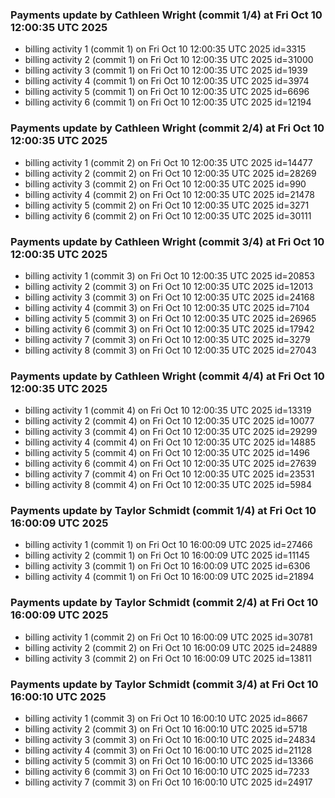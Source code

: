 
### Payments update by Cathleen Wright (commit 1/4) at Fri Oct 10 12:00:35 UTC 2025
- billing activity 1 (commit 1) on Fri Oct 10 12:00:35 UTC 2025 id=3315
- billing activity 2 (commit 1) on Fri Oct 10 12:00:35 UTC 2025 id=31000
- billing activity 3 (commit 1) on Fri Oct 10 12:00:35 UTC 2025 id=1939
- billing activity 4 (commit 1) on Fri Oct 10 12:00:35 UTC 2025 id=3974
- billing activity 5 (commit 1) on Fri Oct 10 12:00:35 UTC 2025 id=6696
- billing activity 6 (commit 1) on Fri Oct 10 12:00:35 UTC 2025 id=12194

### Payments update by Cathleen Wright (commit 2/4) at Fri Oct 10 12:00:35 UTC 2025
- billing activity 1 (commit 2) on Fri Oct 10 12:00:35 UTC 2025 id=14477
- billing activity 2 (commit 2) on Fri Oct 10 12:00:35 UTC 2025 id=28269
- billing activity 3 (commit 2) on Fri Oct 10 12:00:35 UTC 2025 id=990
- billing activity 4 (commit 2) on Fri Oct 10 12:00:35 UTC 2025 id=21478
- billing activity 5 (commit 2) on Fri Oct 10 12:00:35 UTC 2025 id=3271
- billing activity 6 (commit 2) on Fri Oct 10 12:00:35 UTC 2025 id=30111

### Payments update by Cathleen Wright (commit 3/4) at Fri Oct 10 12:00:35 UTC 2025
- billing activity 1 (commit 3) on Fri Oct 10 12:00:35 UTC 2025 id=20853
- billing activity 2 (commit 3) on Fri Oct 10 12:00:35 UTC 2025 id=12013
- billing activity 3 (commit 3) on Fri Oct 10 12:00:35 UTC 2025 id=24168
- billing activity 4 (commit 3) on Fri Oct 10 12:00:35 UTC 2025 id=7104
- billing activity 5 (commit 3) on Fri Oct 10 12:00:35 UTC 2025 id=26965
- billing activity 6 (commit 3) on Fri Oct 10 12:00:35 UTC 2025 id=17942
- billing activity 7 (commit 3) on Fri Oct 10 12:00:35 UTC 2025 id=3279
- billing activity 8 (commit 3) on Fri Oct 10 12:00:35 UTC 2025 id=27043

### Payments update by Cathleen Wright (commit 4/4) at Fri Oct 10 12:00:35 UTC 2025
- billing activity 1 (commit 4) on Fri Oct 10 12:00:35 UTC 2025 id=13319
- billing activity 2 (commit 4) on Fri Oct 10 12:00:35 UTC 2025 id=10077
- billing activity 3 (commit 4) on Fri Oct 10 12:00:35 UTC 2025 id=29299
- billing activity 4 (commit 4) on Fri Oct 10 12:00:35 UTC 2025 id=14885
- billing activity 5 (commit 4) on Fri Oct 10 12:00:35 UTC 2025 id=1496
- billing activity 6 (commit 4) on Fri Oct 10 12:00:35 UTC 2025 id=27639
- billing activity 7 (commit 4) on Fri Oct 10 12:00:35 UTC 2025 id=23531
- billing activity 8 (commit 4) on Fri Oct 10 12:00:35 UTC 2025 id=5984

### Payments update by Taylor Schmidt (commit 1/4) at Fri Oct 10 16:00:09 UTC 2025
- billing activity 1 (commit 1) on Fri Oct 10 16:00:09 UTC 2025 id=27466
- billing activity 2 (commit 1) on Fri Oct 10 16:00:09 UTC 2025 id=11145
- billing activity 3 (commit 1) on Fri Oct 10 16:00:09 UTC 2025 id=6306
- billing activity 4 (commit 1) on Fri Oct 10 16:00:09 UTC 2025 id=21894

### Payments update by Taylor Schmidt (commit 2/4) at Fri Oct 10 16:00:09 UTC 2025
- billing activity 1 (commit 2) on Fri Oct 10 16:00:09 UTC 2025 id=30781
- billing activity 2 (commit 2) on Fri Oct 10 16:00:09 UTC 2025 id=24889
- billing activity 3 (commit 2) on Fri Oct 10 16:00:09 UTC 2025 id=13811

### Payments update by Taylor Schmidt (commit 3/4) at Fri Oct 10 16:00:10 UTC 2025
- billing activity 1 (commit 3) on Fri Oct 10 16:00:10 UTC 2025 id=8667
- billing activity 2 (commit 3) on Fri Oct 10 16:00:10 UTC 2025 id=5718
- billing activity 3 (commit 3) on Fri Oct 10 16:00:10 UTC 2025 id=24834
- billing activity 4 (commit 3) on Fri Oct 10 16:00:10 UTC 2025 id=21128
- billing activity 5 (commit 3) on Fri Oct 10 16:00:10 UTC 2025 id=13366
- billing activity 6 (commit 3) on Fri Oct 10 16:00:10 UTC 2025 id=7233
- billing activity 7 (commit 3) on Fri Oct 10 16:00:10 UTC 2025 id=24917
